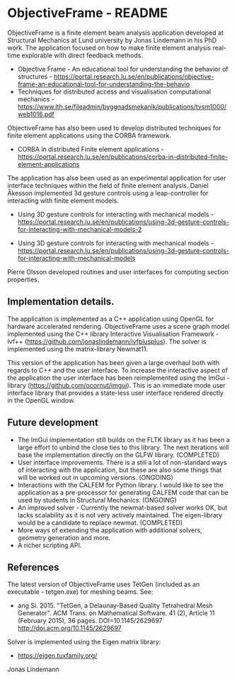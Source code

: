 # ObjectiveFrame - README

ObjectiveFrame is a finite element beam analysis application developed at Structural Mechanics at Lund university by Jonas Lindemann in his PhD work. The application focused on how to make finite element analysis real-time explorable with direct feedback methods.

 * Objective Frame - An educational tool for understanding the behavior of structures - https://portal.research.lu.se/en/publications/objective-frame-an-educational-tool-for-understanding-the-behavio
 * Techniques for distributed access and visualisation computational mechanics - 
https://www.lth.se/fileadmin/byggnadsmekanik/publications/tvsm1000/web1016.pdf

ObjectiveFrame has also been used to develop distributed techniques for finite element applications using the CORBA framework.

* CORBA in distributed Finite element applications - https://portal.research.lu.se/en/publications/corba-in-distributed-finite-element-applications

The application has also been used as an experimental application for user interface techniques within the field of finite element analysis. Daniel Åkesson implemented 3d gesture controls using a leap-controller for interacting with finite element models.

* Using 3D gesture controls for interacting with mechanical models - https://portal.research.lu.se/en/publications/using-3d-gesture-controls-for-interacting-with-mechanical-models-2

* Using 3D gesture controls for interacting with mechanical models - https://portal.research.lu.se/en/publications/using-3d-gesture-controls-for-interacting-with-mechanical-models

Pierre Olsson developed routines and user interfaces for computing section properties.

## Implementation details.

The application is implemented as a C++ application using OpenGL for hardware accelerated rendering. ObjectiveFrame uses a scene graph model implemented using the C++ library Interactive Visualisation Framework - Ivf++ (https://github.com/jonaslindemann/ivfplusplus). The solver is implemented using the matrix-library Newmat11. 

This version of the application has been given a large overhaul both with regards to C++ and the user interface. To increase the interactive aspect of the application the user interface has been reimplemented using the ImGui - library (https://github.com/ocornut/imgui). This is an immediate mode user interface library that provides a state-less user interface rendered directly in the OpenGL window. 

## Future development

 * The ImGui implementation still builds on the FLTK library as it has been a large effort to unbind the close ties to this library. The next iterations will base the implementation directly on the GLFW library. (COMPLETED)
 * User interface improvements. There is a still a lot of non-standard ways of interacting with the application, but these are also some things that will be worked out in upcoming versions. (ONGOING)
 * Interactions with the CALFEM for Python library. I would like to see the application as a pre-processor for generating CALFEM code that can be used by students in Structural Mechanics. (ONGOING)
 * An improved solver - Currently the newmat-based solver works OK, but lacks scalability as it is not very actively maintained. The eigen-library would be a candidate to replace newmat. (COMPLETED)
 * More ways of extending the application with additional solvers, geometry generation and more. 
 * A richer scripting API.

 ## References

 The latest version of ObjectiveFrame uses TetGen (included as an executable - tetgen.exe) for meshing beams. See:
 
 * ang Si. 2015. "TetGen, a Delaunay-Based Quality Tetrahedral Mesh Generator". ACM Trans. on Mathematical Software. 41 (2), Article 11 (February 2015), 36 pages. DOI=10.1145/2629697 http://doi.acm.org/10.1145/2629697

 Solver is implemented using the Eigen matrix library:

 * https://eigen.tuxfamily.org/

Jonas Lindemann

